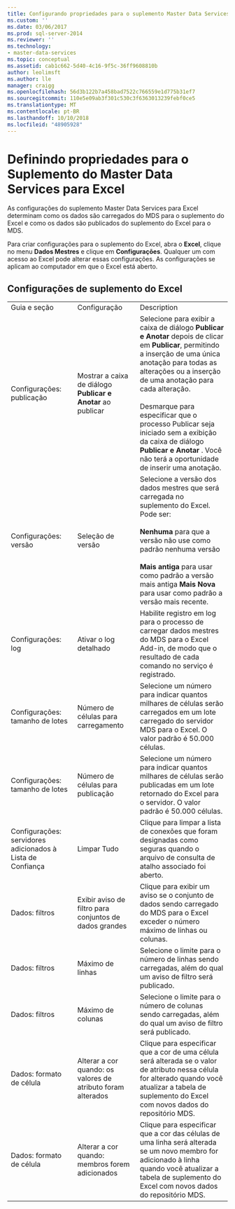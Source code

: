```yaml
---
title: Configurando propriedades para o suplemento Master Data Services para Excel | Microsoft Docs
ms.custom: ''
ms.date: 03/06/2017
ms.prod: sql-server-2014
ms.reviewer: ''
ms.technology:
- master-data-services
ms.topic: conceptual
ms.assetid: cab1c662-5d40-4c16-9f5c-36ff9608810b
author: leolimsft
ms.author: lle
manager: craigg
ms.openlocfilehash: 56d3b122b7a458bad7522c766559e1d775b31ef7
ms.sourcegitcommit: 110e5e09ab3f301c530c3f6363013239febf0ce5
ms.translationtype: MT
ms.contentlocale: pt-BR
ms.lasthandoff: 10/10/2018
ms.locfileid: "48905928"
---
```

# <a name="setting-properties-for-master-data-services-add-in-for-excel"></a>Definindo propriedades para o Suplemento do Master Data Services para Excel
  As configurações do suplemento Master Data Services para Excel determinam como os dados são carregados do MDS para o suplemento do Excel e como os dados são publicados do suplemento do Excel para o MDS.  
  
 Para criar configurações para o suplemento do Excel, abra o **Excel**, clique no menu **Dados Mestres** e clique em **Configurações**. Qualquer um com acesso ao Excel pode alterar essas configurações. As configurações se aplicam ao computador em que o Excel está aberto.  
  
## <a name="excel-add-in-settings"></a>Configurações de suplemento do Excel  
  
||||  
|-|-|-|  
|Guia e seção|Configuração|Description|  
|Configurações: publicação|Mostrar a caixa de diálogo **Publicar e Anotar** ao publicar|Selecione para exibir a caixa de diálogo **Publicar e Anotar** depois de clicar em **Publicar**, permitindo a inserção de uma única anotação para todas as alterações ou a inserção de uma anotação para cada alteração.<br /><br /> Desmarque para especificar que o processo Publicar seja iniciado sem a exibição da caixa de diálogo **Publicar e Anotar** . Você não terá a oportunidade de inserir uma anotação.|  
|Configurações: versão|Seleção de versão|Selecione a versão dos dados mestres que será carregada no suplemento do Excel. Pode ser:<br /><br /> **Nenhuma** para que a versão não use como padrão nenhuma versão<br /><br /> **Mais antiga** para usar como padrão a versão mais antiga **Mais Nova** para usar como padrão a versão mais recente.|  
|Configurações: log|Ativar o log detalhado|Habilite registro em log para o processo de carregar dados mestres do MDS para o Excel Add-in, de modo que o resultado de cada comando no serviço é registrado.|  
|Configurações: tamanho de lotes|Número de células para carregamento|Selecione um número para indicar quantos milhares de células serão carregados em um lote carregado do servidor MDS para o Excel. O valor padrão é 50.000 células.|  
|Configurações: tamanho de lotes|Número de células para publicação|Selecione um número para indicar quantos milhares de células serão publicadas em um lote retornado do Excel para o servidor. O valor padrão é 50.000 células.|  
|Configurações: servidores adicionados à Lista de Confiança|Limpar Tudo|Clique para limpar a lista de conexões que foram designadas como seguras quando o arquivo de consulta de atalho associado foi aberto.|  
|Dados: filtros|Exibir aviso de filtro para conjuntos de dados grandes|Clique para exibir um aviso se o conjunto de dados sendo carregado do MDS para o Excel exceder o número máximo de linhas ou colunas.|  
|Dados: filtros|Máximo de linhas|Selecione o limite para o número de linhas sendo carregadas, além do qual um aviso de filtro será publicado.|  
|Dados: filtros|Máximo de colunas|Selecione o limite para o número de colunas sendo carregadas, além do qual um aviso de filtro será publicado.|  
|Dados: formato de célula|Alterar a cor quando: os valores de atributo foram alterados|Clique para especificar que a cor de uma célula será alterada se o valor de atributo nessa célula for alterado quando você atualizar a tabela de suplemento do Excel com novos dados do repositório MDS.|  
|Dados: formato de célula|Alterar a cor quando: membros forem adicionados|Clique para especificar que a cor das células de uma linha será alterada se um novo membro for adicionado à linha quando você atualizar a tabela de suplemento do Excel com novos dados do repositório MDS.|  
  
  
